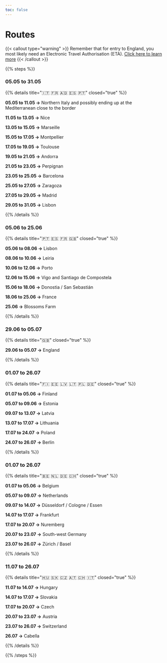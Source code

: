```yaml
---
toc: false
---
```


# Routes

{{< callout type="warning" >}}
  Remember that for entry to England, you most likely need an
  Electronic Travel Authorisation (ETA).
  [Click here to learn more](https://www.gov.uk/eta/apply)
{{< /callout >}}

{{% steps %}}

### 05.05 to 31.05

{{% details title="🇮🇹 🇫🇷 🇦🇩 🇪🇸 🇵🇹" closed="true" %}}

**05.05 to 11.05 ->** Northern Italy and possibly ending up at the
Mediterranean close to the border

**11.05 to 13.05 ->** Nice

**13.05 to 15.05 ->** Marseille

**15.05 to 17.05 ->** Montpellier

**17.05 to 19.05 ->** Toulouse

**19.05 to 21.05 ->** Andorra

**21.05 to 23.05 ->** Perpignan

**23.05 to 25.05 ->** Barcelona

**25.05 to 27.05 ->** Zaragoza

**27.05 to 29.05 ->** Madrid

**29.05 to 31.05 ->** Lisbon

{{% /details %}}

### 05.06 to 25.06

{{% details title="🇵🇹 🇪🇸 🇫🇷 🇬🇧" closed="true" %}}

**05.06 to 08.06 ->** Lisbon

**08.06 to 10.06 ->** Leiria

**10.06 to 12.06 ->** Porto

**12.06 to 15.06 ->** Vigo and Santiago de Compostela

**15.06 to 18.06 ->** Donostia / San Sebastián

**18.06 to 25.06 ->** France


**25.06 ->** Blossoms Farm

{{% /details %}}

### 29.06 to 05.07

{{% details title="🇬🇧" closed="true" %}}

**29.06 to 05.07 ->** England

{{% /details %}}

### 01.07 to 26.07

{{% details title="🇫🇮 🇪🇪 🇱🇻 🇱🇹 🇵🇱 🇩🇪" closed="true" %}}

**01.07 to 05.06 ->** Finland

**05.07 to 09.06 ->** Estonia

**09.07 to 13.07 ->** Latvia

**13.07 to 17.07 ->** Lithuania

**17.07 to 24.07 ->** Poland

**24.07 to 26.07 ->** Berlin

{{% /details %}}

### 01.07 to 26.07

{{% details title="🇧🇪 🇳🇱 🇩🇪 🇨🇭" closed="true" %}}

**01.07 to 05.06 ->** Belgium

**05.07 to 09.07 ->** Netherlands

**09.07 to 14.07 ->** Düsseldorf / Cologne / Essen

**14.07 to 17.07 ->** Frankfurt

**17.07 to 20.07 ->** Nuremberg

**20.07 to 23.07 ->** South-west Germany

**23.07 to 26.07 ->** Zürich / Basel

{{% /details %}}

### 11.07 to 26.07

{{% details title="🇭🇺 🇸🇰 🇨🇿 🇦🇹 🇨🇭 🇮🇹" closed="true" %}}

**11.07 to 14.07 ->** Hungary

**14.07 to 17.07 ->** Slovakia

**17.07 to 20.07 ->** Czech

**20.07 to 23.07 ->** Austria

**23.07 to 26.07 ->** Switzerland

**26.07 ->** Cabella

{{% /details %}}

{{% /steps %}}
